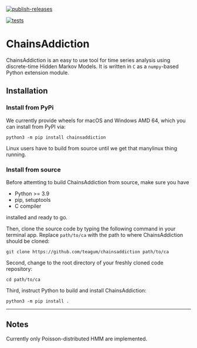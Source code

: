 [![publish-releases](https://github.com/Teagum/chainsaddiction/actions/workflows/release.yml/badge.svg)](
https://github.com/Teagum/chainsaddiction/actions/workflows/release.yml)

[![tests](https://github.com/Teagum/chainsaddiction/actions/workflows/test.yml/badge.svg)](
https://github.com/Teagum/chainsaddiction/actions/workflows/test.yml)

# ChainsAddiction

ChainsAddiction is an easy to use tool for time series analysis using
discrete-time Hidden Markov Models. It is written in `C` as a `numpy`-based
Python extension module.


## Installation
### Install from PyPi

We currently provide wheels for macOS and Windows AMD 64, which you can install from PyPI via:

    python3 -m pip install chainsaddiction

Linux users have to build from source until we get that manylinux thing running.


### Install from source

Before attemting to build ChainsAddiction from source, make sure you have

- Python >= 3.9
- pip, setuptools
- C compiler

installed and ready to go.

Then, clone the source code by typing the following command in your terminal app.
Replace `path/to/ca` with the path to where ChainsAddiction should be cloned:

    git clone https://github.com/teagum/chainsaddiction path/to/ca

Second, change to the root directory of your freshly cloned code repository:

    cd path/to/ca

Third, instruct Python to build and install ChainsAddiction:

    python3 -m pip install .

---

## Notes
Currently only Poisson-distributed HMM are implemented.
